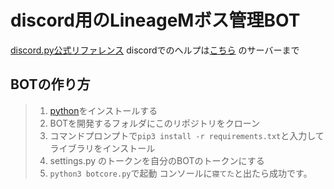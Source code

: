 # discord用のLineageMボス管理BOT
[discord.py公式リファレンス](https://discordpy.readthedocs.io/en/latest/index.html)
discordでのヘルプは[こちら](https://discord.gg/7kKddVA) のサーバーまで

## BOTの作り方
> 1. [python](https://python.org)をインストールする
> 2. BOTを開発するフォルダにこのリポジトリをクローン
> 3. コマンドプロンプトで`pip3 install -r requirements.txt`と入力してライブラリをインストール
> 4. settings.py のトークンを自分のBOTのトークンにする
> 5. `python3 botcore.py`で起動
> コンソールに`寝てた`と出たら成功です。
